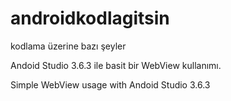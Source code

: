 # androidkodlagitsin
<p>kodlama üzerine bazı şeyler</p>
<p>Andoid Studio 3.6.3 ile basit bir WebView kullanımı.</p>
<p>Simple WebView usage with Andoid Studio 3.6.3</p>
